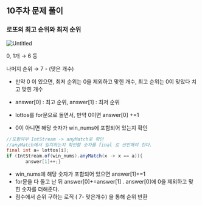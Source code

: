 ## 10주차 문제 풀이

### 로또의 최고 순위와 최저 순위
![Untitled](https://s3-us-west-2.amazonaws.com/secure.notion-static.com/5583131e-01ef-44e0-9c63-4ba111b9188c/Untitled.png)

0, 1개 → 6 등

나머지 순위 → 7 - (맞은 개수)

- 만약 0 이 있으면, 최저 순위는 0을 제외하고 맞힌 개수, 최고 순위는 0이 맞았다 치고 맞힌 개수
- answer[0] : 최고 순위, answer[1] : 최저 순위

- lottos를 for문으로 돌면서, 만약 0이면 answer[0] +=1
- 0이 아니면 해당 숫자가 win_nums에 포함되어 있는지 확인

```java
//포함여부 IntStream -> anyMatch로 확인
//anyMatch에서 일치하는지 확인할 숫자를 final 로 선언해야 한다.
final int a= lottos[i];
if (IntStream.of(win_nums).anyMatch(x -> x == a)){
       answer[1]++;}
```

- win_nums에 해당 숫자가 포함되어 있으면 answer[1]+=1
- for문을 다 돌고 난 뒤 answer[0]+=answer[1]  .  answer[0]에 0을 제외하고 맞힌 숫자를 더해준다.
- 점수에서 순위 구하는 로직 ( 7- 맞은개수) 을 통해 순위 반환
